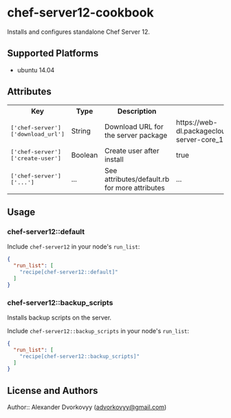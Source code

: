 # chef-server12-cookbook

Installs and configures standalone Chef Server 12.

## Supported Platforms

- ubuntu 14.04

## Attributes

<table>
  <tr>
    <th>Key</th>
    <th>Type</th>
    <th>Description</th>
    <th>Default</th>
  </tr>
  <tr>
    <td><tt>['chef-server']['download_url']</tt></td>
    <td>String</td>
    <td>Download URL for the server package</td>
    <td>https://web-dl.packagecloud.io/chef/stable/packages/ubuntu/trusty/chef-server-core_12.0.2-1_amd64.deb</td>
  </tr>
  <tr>
    <td><tt>['chef-server']['create-user']</tt></td>
    <td>Boolean</td>
    <td>Create user after install</td>
    <td>true</td>
  </tr>
  <tr>
      <td><tt>['chef-server']['...']</tt></td>
      <td>...</td>
      <td>See attributes/default.rb for more attributes</td>
      <td>...</td>
    </tr>
</table>

## Usage

### chef-server12::default

Include `chef-server12` in your node's `run_list`:

```json
{
  "run_list": [
    "recipe[chef-server12::default]"
  ]
}
```

### chef-server12::backup_scripts

Installs backup scripts on the server.

Include `chef-server12::backup_scripts` in your node's `run_list`:

```json
{
  "run_list": [
    "recipe[chef-server12::backup_scripts]"
  ]
}
```

## License and Authors

Author:: Alexander Dvorkovyy (<advorkovyy@gmail.com>)
